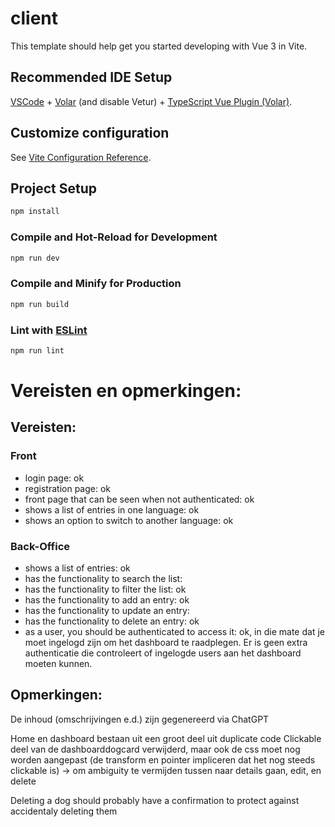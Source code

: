 # client

This template should help get you started developing with Vue 3 in Vite.

## Recommended IDE Setup

[VSCode](https://code.visualstudio.com/) + [Volar](https://marketplace.visualstudio.com/items?itemName=Vue.volar) (and disable Vetur) + [TypeScript Vue Plugin (Volar)](https://marketplace.visualstudio.com/items?itemName=Vue.vscode-typescript-vue-plugin).

## Customize configuration

See [Vite Configuration Reference](https://vitejs.dev/config/).

## Project Setup

```sh
npm install
```

### Compile and Hot-Reload for Development

```sh
npm run dev
```

### Compile and Minify for Production

```sh
npm run build
```

### Lint with [ESLint](https://eslint.org/)

```sh
npm run lint
```


# Vereisten en opmerkingen:
## Vereisten:
### Front
- login page: ok
- registration page: ok
- front page that can be seen when not authenticated: ok
- shows a list of entries in one language: ok
- shows an option to switch to another language: ok

### Back-Office
- shows a list of entries: ok
- has the functionality to search the list: 
- has the functionality to filter the list: ok
- has the functionality to add an entry: ok
- has the functionality to update an entry: 
- has the functionality to delete an entry: ok
- as a user, you should be authenticated to access it: ok, in die mate dat je moet ingelogd zijn om het dashboard te raadplegen. Er is geen extra authenticatie die controleert of ingelogde users aan het dashboard moeten kunnen. 



## Opmerkingen:
De inhoud (omschrijvingen e.d.) zijn gegenereerd via ChatGPT

Home en dashboard bestaan uit een groot deel uit duplicate code
Clickable deel van de dashboarddogcard verwijderd, maar ook de css moet nog worden aangepast (de transform en pointer impliceren dat het nog steeds clickable is)
-> om ambiguity te vermijden tussen naar details gaan, edit, en delete

Deleting a dog should probably have a confirmation to protect against accidentaly deleting them